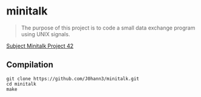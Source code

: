 # minitalk

>The purpose of this project is to code a small data exchange program
>using UNIX signals.

[Subject Minitalk Project 42](https://cdn.intra.42.fr/pdf/pdf/105465/en.subject.pdf)

## Compilation

```
git clone https://github.com/J0hann3/minitalk.git
cd minitalk
make
``` 
